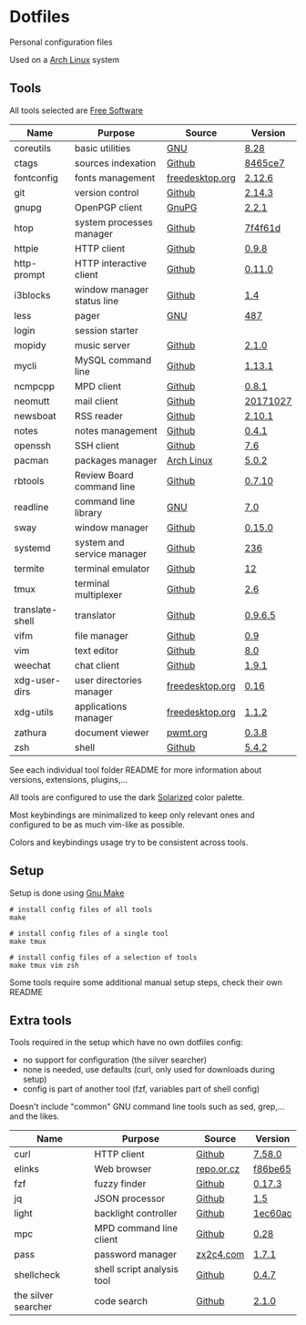 # Dotfiles

Personal configuration files

Used on a [Arch Linux](https://www.archlinux.org/) system

## Tools

All tools selected are [Free Software](https://www.gnu.org/philosophy/free-sw.en.html)

| Name                   | Purpose                              | Source                                                                 | Version                                                                                                                |
|------------------------|--------------------------------------|------------------------------------------------------------------------|------------------------------------------------------------------------------------------------------------------------|
| coreutils              | basic utilities                      | [GNU](http://git.savannah.gnu.org/cgit/coreutils.git/)                 | [8.28](http://git.savannah.gnu.org/cgit/coreutils.git/tag/?h=v8.28)                                                    |
| ctags                  | sources indexation                   | [Github](https://github.com/universal-ctags/ctags)                     | [8465ce7](https://github.com/universal-ctags/ctags/commit/8465ce771ca71329c1d12494f154b21b2cad8fec)                    |
| fontconfig             | fonts management                     | [freedesktop.org](https://cgit.freedesktop.org/fontconfig/)            | [2.12.6](https://cgit.freedesktop.org/fontconfig/tag/?h=2.12.6)                                                        |
| git                    | version control                      | [Github](https://github.com/git/git)                                   | [2.14.3](https://github.com/git/git/releases/tag/v2.14.3)                                                              |
| gnupg                  | OpenPGP client                       | [GnuPG](https://git.gnupg.org/cgi-bin/gitweb.cgi?p=gnupg.git)          | [2.2.1](https://git.gnupg.org/cgi-bin/gitweb.cgi?p=gnupg.git;a=commit;h=355ca9e9498740fb6294eec451507b4891ae01ec)      |
| htop                   | system processes manager             | [Github](https://github.com/KoffeinFlummi/htop-vim)                    | [7f4f61d](https://github.com/KoffeinFlummi/htop-vim/commit/7f4f61db97fa3377f3f3be2263a4ebfe626c0017)                   |
| httpie                 | HTTP client                          | [Github](https://github.com/jakubroztocil/httpie)                      | [0.9.8](https://github.com/jakubroztocil/httpie/releases/tag/0.9.8)                                                    |
| http-prompt            | HTTP interactive client              | [Github](https://github.com/eliangcs/http-prompt)                      | [0.11.0](https://github.com/eliangcs/http-prompt/releases/tag/v0.11.0)                                                 |
| i3blocks               | window manager status line           | [Github](https://github.com/vivien/i3blocks)                           | [1.4](https://github.com/vivien/i3blocks/releases/tag/1.4)                                                             |
| less                   | pager                                | [GNU](http://ftp.gnu.org/gnu/less/)                                    | [487](http://ftp.gnu.org/gnu/less/less-487.tar.gz)                                                                     |
| login                  | session starter                      |                                                                        |                                                                                                                        |
| mopidy                 | music server                         | [Github](https://github.com/mopidy/mopidy)                             | [2.1.0](https://github.com/mopidy/mopidy/releases/tag/v2.1.0)                                                          |
| mycli                  | MySQL command line                   | [Github](https://github.com/dbcli/mycli)                               | [1.13.1](https://github.com/dbcli/mycli/releases/tag/v1.13.1)                                                          |
| ncmpcpp                | MPD client                           | [Github](https://github.com/arybczak/ncmpcpp)                          | [0.8.1](https://github.com/arybczak/ncmpcpp/releases/tag/0.8.1)                                                        |
| neomutt                | mail client                          | [Github](https://github.com/neomutt/neomutt)                           | [20171027](https://github.com/neomutt/neomutt/releases/tag/neomutt-20171027)                                           |
| newsboat               | RSS reader                           | [Github](https://github.com/newsboat/newsboat)                         | [2.10.1](https://github.com/newsboat/newsboat/releases/tag/r2.10.1)                                                    |
| notes                  | notes management                     | [Github](https://github.com/pimterry/notes)                            | [0.4.1](https://github.com/pimterry/notes/releases/tag/v0.4.1)                                                         |
| openssh                | SSH client                           | [Github](https://github.com/openssh/openssh-portable)                  | [7.6](https://github.com/openssh/openssh-portable/releases/tag/V_7_6_P1)                                               |
| pacman                 | packages manager                     | [Arch Linux](https://git.archlinux.org/pacman.git)                     | [5.0.2](https://git.archlinux.org/pacman.git/tag/?h=v5.0.2)                                                            |
| rbtools                | Review Board command line            | [Github](https://github.com/reviewboard/rbtools)                       | [0.7.10](https://github.com/reviewboard/rbtools/releases/tag/release-0.7.10)                                           |
| readline               | command line library                 | [GNU](http://git.savannah.gnu.org/cgit/readline.git/)                  | [7.0](http://git.savannah.gnu.org/cgit/readline.git/tag/?h=readline-7.0)                                               |
| sway                   | window manager                       | [Github](https://github.com/swaywm/sway)                               | [0.15.0](https://github.com/swaywm/sway/releases/tag/0.15.0)                                                           |
| systemd                | system and service manager           | [Github](https://github.com/systemd/systemd)                           | [236](https://github.com/systemd/systemd/releases/tag/v236)                                                            |
| termite                | terminal emulator                    | [Github](https://github.com/thestinger/termite)                        | [12](https://github.com/thestinger/termite/releases/tag/v12)                                                           |
| tmux                   | terminal multiplexer                 | [Github](https://github.com/tmux/tmux)                                 | [2.6](https://github.com/tmux/tmux/releases/tag/2.6)                                                                   |
| translate-shell        | translator                           | [Github](https://github.com/soimort/translate-shell)                   | [0.9.6.5](https://github.com/soimort/translate-shell/releases/tag/v0.9.6.5)                                            |
| vifm                   | file manager                         | [Github](https://github.com/vifm/vifm)                                 | [0.9](https://github.com/vifm/vifm/releases/tag/v0.9)                                                                  |
| vim                    | text editor                          | [Github](https://github.com/vim/vim)                                   | [8.0](https://github.com/vim/vim/releases/tag/v8.0.0000)                                                               |
| weechat                | chat client                          | [Github](https://github.com/weechat/weechat)                           | [1.9.1](https://github.com/weechat/weechat/releases/tag/v1.9.1)                                                        |
| xdg-user-dirs          | user directories manager             | [freedesktop.org](https://cgit.freedesktop.org/xdg/xdg-user-dirs/)     | [0.16](https://cgit.freedesktop.org/xdg/xdg-user-dirs/tag/?id=0.16)                                                    |
| xdg-utils              | applications manager                 | [freedesktop.org](https://cgit.freedesktop.org/xdg/xdg-utils/)         | [1.1.2](https://cgit.freedesktop.org/xdg/xdg-utils/tag/?id=v1.1.2)                                                     |
| zathura                | document viewer                      | [pwmt.org](https://git.pwmt.org/pwmt/zathura)                          | [0.3.8](https://git.pwmt.org/pwmt/zathura/tags/0.3.8)                                                                  |
| zsh                    | shell                                | [Github](https://github.com/zsh-users/zsh)                             | [5.4.2](https://github.com/zsh-users/zsh/releases/tag/zsh-5.4.2)                                                       |

See each individual tool folder README for more information
about versions, extensions, plugins,...

All tools are configured to use the dark
[Solarized](http://ethanschoonover.com/solarized) color palette.

Most keybindings are minimalized to keep only relevant ones
and configured to be as much vim-like as possible.

Colors and keybindings usage try to be consistent across tools.


## Setup

Setup is done using [Gnu Make](https://www.gnu.org/software/make/)

```shell
# install config files of all tools
make

# install config files of a single tool
make tmux

# install config files of a selection of tools
make tmux vim zsh
```

Some tools require some additional manual setup steps, check their own README


## Extra tools

Tools required in the setup which have no own dotfiles config:
- no support for configuration (the silver searcher)
- none is needed, use defaults (curl, only used for downloads during setup)
- config is part of another tool (fzf, variables part of shell config)

Doesn't include "common" GNU command line tools
such as sed, grep,... and the likes.

| Name                   | Purpose                              | Source                                                                 | Version                                                                                                                |
|------------------------|--------------------------------------|------------------------------------------------------------------------|------------------------------------------------------------------------------------------------------------------------|
| curl                   | HTTP client                          | [Github](https://github.com/curl/curl)                                 | [7.58.0](https://github.com/curl/curl/releases/tag/curl-7_58_0)                                                        |
| elinks                 | Web browser                          | [repo.or.cz](http://repo.or.cz/elinks.git)                             | [f86be65](http://repo.or.cz/elinks.git/commit/f86be659718c0cd0a67f88b42f07044c23d0d028)                                |
| fzf                    | fuzzy finder                         | [Github](https://github.com/junegunn/fzf)                              | [0.17.3](https://github.com/junegunn/fzf/releases/tag/0.17.3)                                                          |
| jq                     | JSON processor                       | [Github](https://github.com/stedolan/jq)                               | [1.5](https://github.com/stedolan/jq/releases/tag/jq-1.5)                                                              |
| light                  | backlight controller                 | [Github](https://github.com/haikarainen/light)                         | [1ec60ac](https://github.com/haikarainen/light/commit/1ec60ac183cf1b04ff46897ad095ce7704225d80)                        |
| mpc                    | MPD command line client              | [Github](https://github.com/MusicPlayerDaemon)                         | [0.28](https://github.com/MusicPlayerDaemon/mpc/releases/tag/v0.28)                                                    |
| pass                   | password manager                     | [zx2c4.com](https://git.zx2c4.com/password-store/tree/)                | [1.7.1](https://git.zx2c4.com/password-store/tag/?h=1.7.1)                                                             |
| shellcheck             | shell script analysis tool           | [Github](https://github.com/koalaman/shellcheck)                       | [0.4.7](https://github.com/koalaman/shellcheck/releases/tag/v0.4.7)                                                    |
| the silver searcher    | code search                          | [Github](https://github.com/ggreer/the_silver_searcher)                | [2.1.0](https://github.com/ggreer/the_silver_searcher/releases/tag/2.1.0)                                              |
